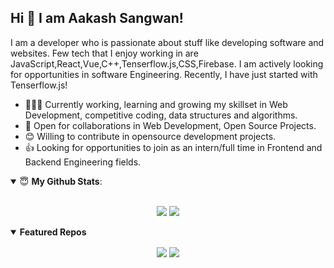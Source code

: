 ## Hi 👋 I am Aakash Sangwan! 

I am a developer who is passionate about stuff like developing software and websites. Few tech that I enjoy working in are JavaScript,React,Vue,C++,Tenserflow.js,CSS,Firebase. I am actively looking for opportunities in software Engineering. Recently, I have just started with Tenserflow.js!

- 👨🏽‍💻 Currently working, learning and growing my skillset in Web Development, competitive coding, data structures and algorithms.
- 🤝 Open for collaborations in Web Development, Open Source Projects.
- 😊 Willing to contribute in opensource development projects.
- 👍 Looking for opportunities to join as an intern/full time in Frontend and Backend Engineering fields.


<details open>
 <summary> 😇 <b>My Github Stats</b>: </summary>

<br>

<p align = "center">
  <img src = "https://github-readme-stats.vercel.app/api?username=aakash2408&show_icons=true&theme=tokyonight&line_height=27">
  <img src = "https://github-readme-stats.vercel.app/api/top-langs/?username=aakash2408&theme=tokyonight">
</p>

</details>



<details open> 
 <summary><b>Featured Repos</b></summary>
<p align = "center">
<a href = "https://github.com/aakash2408/TamatarWala-Online-Veggies-Store"><img align="center"  src="https://github-readme-stats.vercel.app/api/pin/?username=aakash2408&repo=TamatarWala-Online-Veggies-Store&theme=tokyonight" /></a>
<a href = "https://github.com/Aakash2408/GAME-OF-THRONES-BOARD-GAME"><img align="center" src="https://github-readme-stats.vercel.app/api/pin/?username=aakash2408&repo=GAME-OF-THRONES-BOARD-GAME&theme=tokyonight" /></a> </p>

</details>
